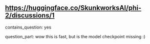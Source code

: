 ## https://huggingface.co/SkunkworksAI/phi-2/discussions/1

contains_question: yes

question_part: wow this is fast, but is the model checkpoint missing :)